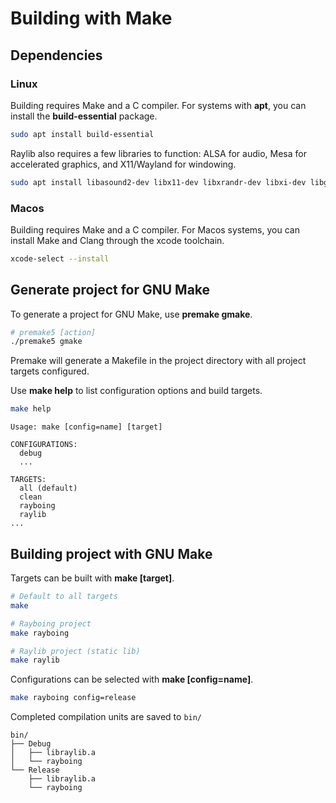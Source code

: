 # Building with Make
## Dependencies
### Linux
Building requires Make and a C compiler. For systems with **apt**, you can install the **build-essential** package.
```sh
sudo apt install build-essential
```
Raylib also requires a few libraries to function: ALSA for audio, Mesa for accelerated graphics, and X11/Wayland for windowing.
```sh
sudo apt install libasound2-dev libx11-dev libxrandr-dev libxi-dev libgl1-mesa-dev libglu1-mesa-dev libxcursor-dev libxinerama-dev libwayland-dev libxkbcommon-dev
```
### Macos
Building requires Make and a C compiler. For Macos systems, you can install Make and Clang through the xcode toolchain.
```sh
xcode-select --install
```
## Generate project for GNU Make
To generate a project for GNU Make, use **premake gmake**.
```sh
# premake5 [action]
./premake5 gmake
```
Premake will generate a Makefile in the project directory with all project targets configured.

Use **make help** to list configuration options and build targets.
```sh
make help
```
```
Usage: make [config=name] [target]

CONFIGURATIONS:
  debug
  ...

TARGETS:
  all (default)
  clean
  rayboing
  raylib
...
```

## Building project with GNU Make
Targets can be built with **make [target]**.
```sh
# Default to all targets
make

# Rayboing project
make rayboing

# Raylib project (static lib)
make raylib
```

Configurations can be selected with **make [config=name]**.
```sh
make rayboing config=release
```

Completed compilation units are saved to `bin/`
```
bin/
├── Debug
│   ├── libraylib.a
│   └── rayboing
└── Release
    ├── libraylib.a
    └── rayboing
```

